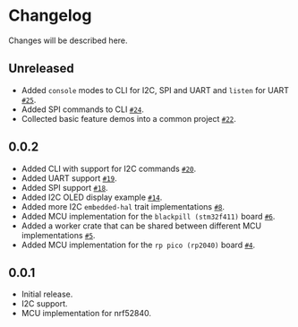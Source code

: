 # Changelog

Changes will be described here.

## Unreleased

* Added `console` modes to CLI for I2C, SPI and UART and `listen` for UART [`#25`](https://github.com/jamesmunns/pretty-hal-machine/pull/25).
* Added SPI commands to CLI [`#24`](https://github.com/jamesmunns/pretty-hal-machine/pull/24).
* Collected basic feature demos into a common project [`#22`](https://github.com/jamesmunns/pretty-hal-machine/pull/22).

## 0.0.2

* Added CLI with support for I2C commands [`#20`](https://github.com/jamesmunns/pretty-hal-machine/pull/20).
* Added UART support [`#19`](https://github.com/jamesmunns/pretty-hal-machine/pull/19).
* Added SPI support [`#18`](https://github.com/jamesmunns/pretty-hal-machine/pull/18).
* Added I2C OLED display example [`#14`](https://github.com/jamesmunns/pretty-hal-machine/pull/14).
* Added more I2C `embedded-hal` trait implementations [`#8`](https://github.com/jamesmunns/pretty-hal-machine/pull/8).
* Added MCU implementation for the `blackpill (stm32f411)` board [`#6`](https://github.com/jamesmunns/pretty-hal-machine/pull/6).
* Added a worker crate that can be shared between different MCU implementations [`#5`](https://github.com/jamesmunns/pretty-hal-machine/pull/5).
* Added MCU implementation for the `rp pico (rp2040)` board [`#4`](https://github.com/jamesmunns/pretty-hal-machine/pull/4).

## 0.0.1

* Initial release.
* I2C support.
* MCU implementation for nrf52840.
